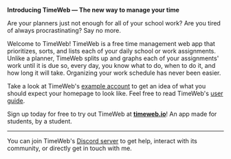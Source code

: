 **Introducing TimeWeb — The new way to manage your time**

Are your planners just not enough for all of your school work? Are you tired of always procrastinating? Say no more.

Welcome to TimeWeb! TimeWeb is a free time management web app that prioritizes, sorts, and lists each of your daily school or work assignments. Unlike a planner, TimeWeb splits up and graphs each of your assignments' work until it is due so, every day, you know what to do, when to do it, and how long it will take. Organizing your work schedule has never been easier.

Take a look at TimeWeb's [example account](https://timeweb.io/example) to get an idea of what you should expect your homepage to look like. Feel free to read TimeWeb's [user guide](https://timeweb.io/user-guide).

Sign up today for free to try out TimeWeb at **[timeweb.io](https://timeweb.io/)**! An app made for students, by a student.
<hr>

You can join TimeWeb's [Discord server](https://discord.gg/fQgPXX5qpD) to get help, interact with its community, or directly get in touch with me.